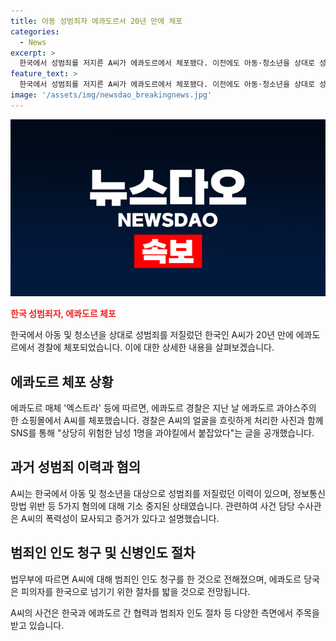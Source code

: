 ```yaml
---
title: 아동 성범죄자 에콰도르서 20년 만에 체포
categories:
  - News
excerpt: >
  한국에서 성범죄를 저지른 A씨가 에콰도르에서 체포됐다. 이전에도 아동·청소년을 상대로 성범죄를 저지른 전력이 있으며, 범행을 통해 폭력성을 보였다는 것으로 밝혀졌다. A씨는 한국에서의 혐의로 기소 중지됐으며, 이에 따라 범죄자의 소재가 파악되지 않았다. 현재 법무부가 A씨에 대한 범죄인 인도 청구를 진행 중이며, 에콰도르 당국은 피의자를 한국으로 인도할 예정이다. A씨는 지난 2006년 불법으로 에콰도르에 입국한 뒤 전기제품과 유지·보수 서비스 업체를 운영하고 있었다.
feature_text: >
  한국에서 성범죄를 저지른 A씨가 에콰도르에서 체포됐다. 이전에도 아동·청소년을 상대로 성범죄를 저지른 전력이 있으며, 범행을 통해 폭력성을 보였다는 것으로 밝혀졌다. A씨는 한국에서의 혐의로 기소 중지됐으며, 이에 따라 범죄자의 소재가 파악되지 않았다. 현재 법무부가 A씨에 대한 범죄인 인도 청구를 진행 중이며, 에콰도르 당국은 피의자를 한국으로 인도할 예정이다. A씨는 지난 2006년 불법으로 에콰도르에 입국한 뒤 전기제품과 유지·보수 서비스 업체를 운영하고 있었다.
image: '/assets/img/newsdao_breakingnews.jpg'
---
```


<p><img src="/assets/img/newsdao_breakingnews.jpg" alt="koreaapp 속보" /></p>

<p><b><span style="color: #ee2323;">한국 성범죄자, 에콰도르 체포</span></b></p>

<p>한국에서 아동 및 청소년을 상대로 성범죄를 저질렀던 한국인 A씨가 20년 만에 에콰도르에서 경찰에 체포되었습니다. 이에 대한 상세한 내용을 살펴보겠습니다.</p>

<h2><b>에콰도르 체포 상황</b></h2>

<p>에콰도르 매체 '엑스트라' 등에 따르면, 에콰도르 경찰은 지난 날 에콰도르 과야스주의 한 쇼핑몰에서 A씨를 체포했습니다. 경찰은 A씨의 얼굴을 흐릿하게 처리한 사진과 함께 SNS를 통해 "상당히 위험한 남성 1명을 과야킬에서 붙잡았다"는 글을 공개했습니다.</p>

<h2><b>과거 성범죄 이력과 혐의</b></h2>

<p>A씨는 한국에서 아동 및 청소년을 대상으로 성범죄를 저질렀던 이력이 있으며, 정보통신망법 위반 등 5가지 혐의에 대해 기소 중지된 상태였습니다. 관련하여 사건 담당 수사관은 A씨의 폭력성이 묘사되고 증거가 있다고 설명했습니다.</p>

<h2><b>범죄인 인도 청구 및 신병인도 절차</b></h2>

<p>법무부에 따르면 A씨에 대해 범죄인 인도 청구를 한 것으로 전해졌으며, 에콰도르 당국은 피의자를 한국으로 넘기기 위한 절차를 밟을 것으로 전망됩니다.</p>

<p>A씨의 사건은 한국과 에콰도르 간 협력과 범죄자 인도 절차 등 다양한 측면에서 주목을 받고 있습니다.</p>

